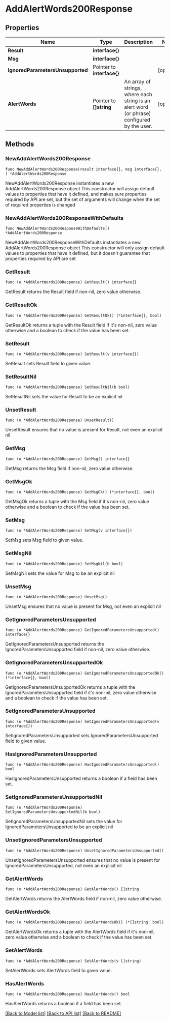 # AddAlertWords200Response

## Properties

Name | Type | Description | Notes
------------ | ------------- | ------------- | -------------
**Result** | **interface{}** |  | 
**Msg** | **interface{}** |  | 
**IgnoredParametersUnsupported** | Pointer to **interface{}** |  | [optional] 
**AlertWords** | Pointer to **[]string** | An array of strings, where each string is an alert word (or phrase) configured by the user.  | [optional] 

## Methods

### NewAddAlertWords200Response

`func NewAddAlertWords200Response(result interface{}, msg interface{}, ) *AddAlertWords200Response`

NewAddAlertWords200Response instantiates a new AddAlertWords200Response object
This constructor will assign default values to properties that have it defined,
and makes sure properties required by API are set, but the set of arguments
will change when the set of required properties is changed

### NewAddAlertWords200ResponseWithDefaults

`func NewAddAlertWords200ResponseWithDefaults() *AddAlertWords200Response`

NewAddAlertWords200ResponseWithDefaults instantiates a new AddAlertWords200Response object
This constructor will only assign default values to properties that have it defined,
but it doesn't guarantee that properties required by API are set

### GetResult

`func (o *AddAlertWords200Response) GetResult() interface{}`

GetResult returns the Result field if non-nil, zero value otherwise.

### GetResultOk

`func (o *AddAlertWords200Response) GetResultOk() (*interface{}, bool)`

GetResultOk returns a tuple with the Result field if it's non-nil, zero value otherwise
and a boolean to check if the value has been set.

### SetResult

`func (o *AddAlertWords200Response) SetResult(v interface{})`

SetResult sets Result field to given value.


### SetResultNil

`func (o *AddAlertWords200Response) SetResultNil(b bool)`

 SetResultNil sets the value for Result to be an explicit nil

### UnsetResult
`func (o *AddAlertWords200Response) UnsetResult()`

UnsetResult ensures that no value is present for Result, not even an explicit nil
### GetMsg

`func (o *AddAlertWords200Response) GetMsg() interface{}`

GetMsg returns the Msg field if non-nil, zero value otherwise.

### GetMsgOk

`func (o *AddAlertWords200Response) GetMsgOk() (*interface{}, bool)`

GetMsgOk returns a tuple with the Msg field if it's non-nil, zero value otherwise
and a boolean to check if the value has been set.

### SetMsg

`func (o *AddAlertWords200Response) SetMsg(v interface{})`

SetMsg sets Msg field to given value.


### SetMsgNil

`func (o *AddAlertWords200Response) SetMsgNil(b bool)`

 SetMsgNil sets the value for Msg to be an explicit nil

### UnsetMsg
`func (o *AddAlertWords200Response) UnsetMsg()`

UnsetMsg ensures that no value is present for Msg, not even an explicit nil
### GetIgnoredParametersUnsupported

`func (o *AddAlertWords200Response) GetIgnoredParametersUnsupported() interface{}`

GetIgnoredParametersUnsupported returns the IgnoredParametersUnsupported field if non-nil, zero value otherwise.

### GetIgnoredParametersUnsupportedOk

`func (o *AddAlertWords200Response) GetIgnoredParametersUnsupportedOk() (*interface{}, bool)`

GetIgnoredParametersUnsupportedOk returns a tuple with the IgnoredParametersUnsupported field if it's non-nil, zero value otherwise
and a boolean to check if the value has been set.

### SetIgnoredParametersUnsupported

`func (o *AddAlertWords200Response) SetIgnoredParametersUnsupported(v interface{})`

SetIgnoredParametersUnsupported sets IgnoredParametersUnsupported field to given value.

### HasIgnoredParametersUnsupported

`func (o *AddAlertWords200Response) HasIgnoredParametersUnsupported() bool`

HasIgnoredParametersUnsupported returns a boolean if a field has been set.

### SetIgnoredParametersUnsupportedNil

`func (o *AddAlertWords200Response) SetIgnoredParametersUnsupportedNil(b bool)`

 SetIgnoredParametersUnsupportedNil sets the value for IgnoredParametersUnsupported to be an explicit nil

### UnsetIgnoredParametersUnsupported
`func (o *AddAlertWords200Response) UnsetIgnoredParametersUnsupported()`

UnsetIgnoredParametersUnsupported ensures that no value is present for IgnoredParametersUnsupported, not even an explicit nil
### GetAlertWords

`func (o *AddAlertWords200Response) GetAlertWords() []string`

GetAlertWords returns the AlertWords field if non-nil, zero value otherwise.

### GetAlertWordsOk

`func (o *AddAlertWords200Response) GetAlertWordsOk() (*[]string, bool)`

GetAlertWordsOk returns a tuple with the AlertWords field if it's non-nil, zero value otherwise
and a boolean to check if the value has been set.

### SetAlertWords

`func (o *AddAlertWords200Response) SetAlertWords(v []string)`

SetAlertWords sets AlertWords field to given value.

### HasAlertWords

`func (o *AddAlertWords200Response) HasAlertWords() bool`

HasAlertWords returns a boolean if a field has been set.


[[Back to Model list]](../README.md#documentation-for-models) [[Back to API list]](../README.md#documentation-for-api-endpoints) [[Back to README]](../README.md)


